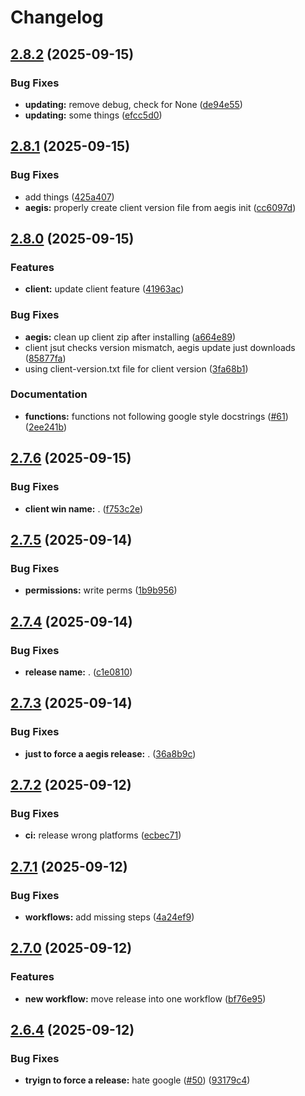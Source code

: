 # Changelog

## [2.8.2](https://github.com/AEGIS-GAME/aegis/compare/aegis-v2.8.1...aegis-v2.8.2) (2025-09-15)


### Bug Fixes

* **updating:** remove debug, check for None ([de94e55](https://github.com/AEGIS-GAME/aegis/commit/de94e55907452ff8a3a9a6707ead9d1ba2f95c21))
* **updating:** some things ([efcc5d0](https://github.com/AEGIS-GAME/aegis/commit/efcc5d0a332167388942b8ffdd0e5ff7cc502a81))

## [2.8.1](https://github.com/AEGIS-GAME/aegis/compare/aegis-v2.8.0...aegis-v2.8.1) (2025-09-15)


### Bug Fixes

* add things ([425a407](https://github.com/AEGIS-GAME/aegis/commit/425a407464e62a06eefc8f03aabc418a01f0fe59))
* **aegis:** properly create client version file from aegis init ([cc6097d](https://github.com/AEGIS-GAME/aegis/commit/cc6097de9a3936fee9660b42c8edfa70ef673222))

## [2.8.0](https://github.com/AEGIS-GAME/aegis/compare/aegis-v2.7.6...aegis-v2.8.0) (2025-09-15)


### Features

* **client:** update client feature ([41963ac](https://github.com/AEGIS-GAME/aegis/commit/41963ac38061bdfd20b010933603e7a94a80a10e))


### Bug Fixes

* **aegis:** clean up client zip after installing ([a664e89](https://github.com/AEGIS-GAME/aegis/commit/a664e897831c6762f10e54b3a507cdc3e0d6c17e))
* client jsut checks version mismatch, aegis update just downloads ([85877fa](https://github.com/AEGIS-GAME/aegis/commit/85877fa7f45afe54710a6d071553e8604dc96967))
* using client-version.txt file for client version ([3fa68b1](https://github.com/AEGIS-GAME/aegis/commit/3fa68b1a468199095fc9571f15172c8c0c46f65e))


### Documentation

* **functions:** functions not following google style docstrings ([#61](https://github.com/AEGIS-GAME/aegis/issues/61)) ([2ee241b](https://github.com/AEGIS-GAME/aegis/commit/2ee241b120d738b742317ef033bd5a18c5a682fe))

## [2.7.6](https://github.com/AEGIS-GAME/aegis/compare/aegis-v2.7.5...aegis-v2.7.6) (2025-09-15)


### Bug Fixes

* **client win name:** . ([f753c2e](https://github.com/AEGIS-GAME/aegis/commit/f753c2e7860b99f1fce092401b57c2139441f8f0))

## [2.7.5](https://github.com/AEGIS-GAME/aegis/compare/aegis-v2.7.4...aegis-v2.7.5) (2025-09-14)


### Bug Fixes

* **permissions:** write perms ([1b9b956](https://github.com/AEGIS-GAME/aegis/commit/1b9b9563693f54bf4521e64535bf5d2c2d4513c6))

## [2.7.4](https://github.com/AEGIS-GAME/aegis/compare/aegis-v2.7.3...aegis-v2.7.4) (2025-09-14)


### Bug Fixes

* **release name:** . ([c1e0810](https://github.com/AEGIS-GAME/aegis/commit/c1e08103e627b6dc3d8bbb96a5622c464f67abee))

## [2.7.3](https://github.com/AEGIS-GAME/aegis/compare/aegis-v2.7.2...aegis-v2.7.3) (2025-09-14)


### Bug Fixes

* **just to force a aegis release:** . ([36a8b9c](https://github.com/AEGIS-GAME/aegis/commit/36a8b9cebef495eed3ce8f02b813ed2a95fda448))

## [2.7.2](https://github.com/AEGIS-GAME/aegis/compare/aegis-v2.7.1...aegis-v2.7.2) (2025-09-12)


### Bug Fixes

* **ci:** release wrong platforms ([ecbec71](https://github.com/AEGIS-GAME/aegis/commit/ecbec71816f5f2be925f38ef0fb60ef8a42bbc6c))

## [2.7.1](https://github.com/AEGIS-GAME/aegis/compare/aegis-v2.7.0...aegis-v2.7.1) (2025-09-12)


### Bug Fixes

* **workflows:** add missing steps ([4a24ef9](https://github.com/AEGIS-GAME/aegis/commit/4a24ef930a0fa86da488b1dbfcbde4c63feeabad))

## [2.7.0](https://github.com/AEGIS-GAME/aegis/compare/aegis-v2.6.4...aegis-v2.7.0) (2025-09-12)


### Features

* **new workflow:** move release into one workflow ([bf76e95](https://github.com/AEGIS-GAME/aegis/commit/bf76e95af4b9afdefd75a0a9cc1c09e1d29505da))

## [2.6.4](https://github.com/AEGIS-GAME/aegis/compare/aegis-v2.6.3...aegis-v2.6.4) (2025-09-12)


### Bug Fixes

* **tryign to force a release:** hate google ([#50](https://github.com/AEGIS-GAME/aegis/issues/50)) ([93179c4](https://github.com/AEGIS-GAME/aegis/commit/93179c4935cf98ee3b50197d0a60b034db0905fd))
